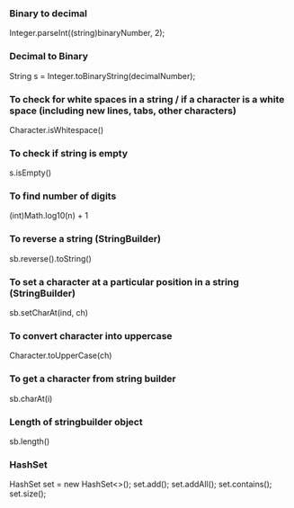 ### Binary to decimal 
Integer.parseInt((string)binaryNumber, 2);

### Decimal to Binary
String s = Integer.toBinaryString(decimalNumber);

### To check for white spaces in a string / if a character is a white space (including new lines, tabs, other characters)
Character.isWhitespace()

### To check if string is empty
s.isEmpty()

### To find number of digits
(int)Math.log10(n) + 1

### To reverse a string (StringBuilder)
sb.reverse().toString()

### To set a character at a particular position in a string (StringBuilder)
sb.setCharAt(ind, ch)

### To convert character into uppercase
Character.toUpperCase(ch)

### To get a character from string builder
sb.charAt(i)

### Length of stringbuilder object
sb.length()

### HashSet
HashSet <T> set = new HashSet<>();
set.add();
set.addAll();
set.contains();
set.size();